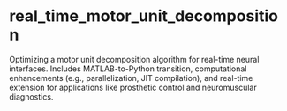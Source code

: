 # real_time_motor_unit_decomposition
Optimizing a motor unit decomposition algorithm for real-time neural interfaces. Includes MATLAB-to-Python transition, computational enhancements (e.g., parallelization, JIT compilation), and real-time extension for applications like prosthetic control and neuromuscular diagnostics.
